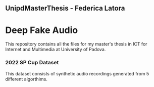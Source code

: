 ## UnipdMasterThesis - Federica Latora
# Deep Fake Audio

This repository contains all the files for my master's thesis in ICT for Internet and Multimedia at University of Padova.

### 2022 SP Cup Dataset

This dataset consists of synthetic audio recordings generated from 5 different algorthims.
